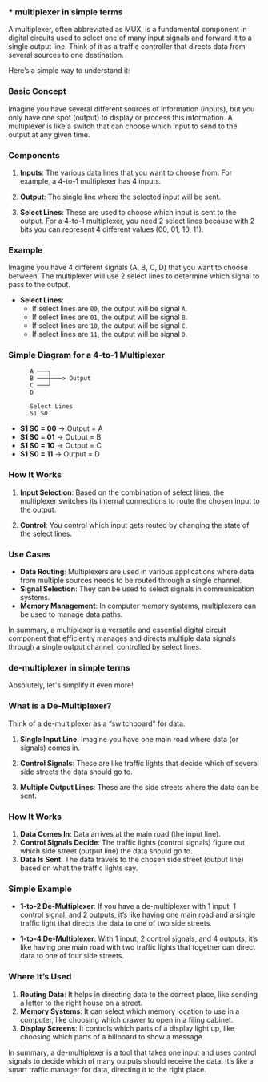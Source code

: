 ### * multiplexer in simple terms

A multiplexer, often abbreviated as MUX, is a fundamental component in digital circuits used to select one of many input signals and forward it to a single output line. Think of it as a traffic controller that directs data from several sources to one destination.

Here’s a simple way to understand it:

### Basic Concept

Imagine you have several different sources of information (inputs), but you only have one spot (output) to display or process this information. A multiplexer is like a switch that can choose which input to send to the output at any given time.

### Components

1. **Inputs**: The various data lines that you want to choose from. For example, a 4-to-1 multiplexer has 4 inputs.

2. **Output**: The single line where the selected input will be sent.

3. **Select Lines**: These are used to choose which input is sent to the output. For a 4-to-1 multiplexer, you need 2 select lines because with 2 bits you can represent 4 different values (00, 01, 10, 11).

### Example

Imagine you have 4 different signals (A, B, C, D) that you want to choose between. The multiplexer will use 2 select lines to determine which signal to pass to the output.

- **Select Lines**:
  - If select lines are `00`, the output will be signal `A`.
  - If select lines are `01`, the output will be signal `B`.
  - If select lines are `10`, the output will be signal `C`.
  - If select lines are `11`, the output will be signal `D`.

### Simple Diagram for a 4-to-1 Multiplexer

```
      A ───┐
      B ───┼───> Output
      C ───┘
      D

      Select Lines
      S1 S0
```

- **S1 S0 = 00** → Output = A
- **S1 S0 = 01** → Output = B
- **S1 S0 = 10** → Output = C
- **S1 S0 = 11** → Output = D

### How It Works

1. **Input Selection**: Based on the combination of select lines, the multiplexer switches its internal connections to route the chosen input to the output.

2. **Control**: You control which input gets routed by changing the state of the select lines.

### Use Cases

- **Data Routing**: Multiplexers are used in various applications where data from multiple sources needs to be routed through a single channel.
- **Signal Selection**: They can be used to select signals in communication systems.
- **Memory Management**: In computer memory systems, multiplexers can be used to manage data paths.

In summary, a multiplexer is a versatile and essential digital circuit component that efficiently manages and directs multiple data signals through a single output channel, controlled by select lines.

### de-multiplexer in simple terms

Absolutely, let's simplify it even more!

### **What is a De-Multiplexer?**

Think of a de-multiplexer as a “switchboard” for data.

1. **Single Input Line**: Imagine you have one main road where data (or signals) comes in.

2. **Control Signals**: These are like traffic lights that decide which of several side streets the data should go to.

3. **Multiple Output Lines**: These are the side streets where the data can be sent.

### **How It Works**

1. **Data Comes In**: Data arrives at the main road (the input line).
2. **Control Signals Decide**: The traffic lights (control signals) figure out which side street (output line) the data should go to.
3. **Data Is Sent**: The data travels to the chosen side street (output line) based on what the traffic lights say.

### **Simple Example**

- **1-to-2 De-Multiplexer**: If you have a de-multiplexer with 1 input, 1 control signal, and 2 outputs, it’s like having one main road and a single traffic light that directs the data to one of two side streets.

- **1-to-4 De-Multiplexer**: With 1 input, 2 control signals, and 4 outputs, it’s like having one main road with two traffic lights that together can direct data to one of four side streets.

### **Where It’s Used**

1. **Routing Data**: It helps in directing data to the correct place, like sending a letter to the right house on a street.
2. **Memory Systems**: It can select which memory location to use in a computer, like choosing which drawer to open in a filing cabinet.
3. **Display Screens**: It controls which parts of a display light up, like choosing which parts of a billboard to show a message.

In summary, a de-multiplexer is a tool that takes one input and uses control signals to decide which of many outputs should receive the data. It’s like a smart traffic manager for data, directing it to the right place.